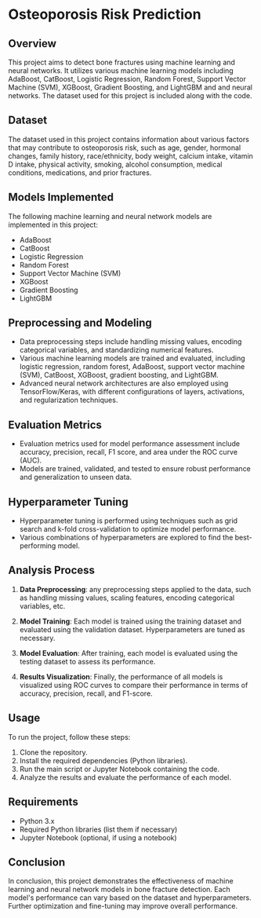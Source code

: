 # Osteoporosis Risk Prediction

## Overview
This project aims to detect bone fractures using machine learning and neural networks. It utilizes various machine learning models including AdaBoost, CatBoost, Logistic Regression, Random Forest, Support Vector Machine (SVM), XGBoost, Gradient Boosting, and LightGBM and and neural networks. The dataset used for this project is included along with the code.

## Dataset

The dataset used in this project contains information about various factors that may contribute to osteoporosis risk, such as age, gender, hormonal changes, family history, race/ethnicity, body weight, calcium intake, vitamin D intake, physical activity, smoking, alcohol consumption, medical conditions, medications, and prior fractures.

## Models Implemented
The following machine learning and neural network models are implemented in this project:

- AdaBoost
- CatBoost
- Logistic Regression
- Random Forest
- Support Vector Machine (SVM)
- XGBoost
- Gradient Boosting
- LightGBM

## Preprocessing and Modeling

- Data preprocessing steps include handling missing values, encoding categorical variables, and standardizing numerical features.
- Various machine learning models are trained and evaluated, including logistic regression, random forest, AdaBoost, support vector machine (SVM), CatBoost, XGBoost, gradient boosting, and LightGBM.
- Advanced neural network architectures are also employed using TensorFlow/Keras, with different configurations of layers, activations, and regularization techniques.

## Evaluation Metrics

- Evaluation metrics used for model performance assessment include accuracy, precision, recall, F1 score, and area under the ROC curve (AUC).
- Models are trained, validated, and tested to ensure robust performance and generalization to unseen data.

## Hyperparameter Tuning

- Hyperparameter tuning is performed using techniques such as grid search and k-fold cross-validation to optimize model performance.
- Various combinations of hyperparameters are explored to find the best-performing model.

## Analysis Process

1. **Data Preprocessing**: any preprocessing steps applied to the data, such as handling missing values, scaling features, encoding categorical variables, etc.

2. **Model Training**: Each model is trained using the training dataset and evaluated using the validation dataset. Hyperparameters are tuned as necessary.

3. **Model Evaluation**: After training, each model is evaluated using the testing dataset to assess its performance.

4. **Results Visualization**: Finally, the performance of all models is visualized using ROC curves to compare their performance in terms of accuracy, precision, recall, and F1-score.

## Usage
To run the project, follow these steps:
1. Clone the repository.
2. Install the required dependencies (Python libraries).
3. Run the main script or Jupyter Notebook containing the code.
4. Analyze the results and evaluate the performance of each model.

## Requirements
- Python 3.x
- Required Python libraries (list them if necessary)
- Jupyter Notebook (optional, if using a notebook)

## Conclusion
In conclusion, this project demonstrates the effectiveness of machine learning and neural network models in bone fracture detection. Each model's performance can vary based on the dataset and hyperparameters. Further optimization and fine-tuning may improve overall performance.
